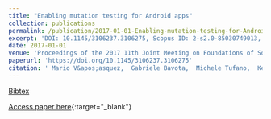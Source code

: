 ```yaml
---
title: "Enabling mutation testing for Android apps"
collection: publications
permalink: /publication/2017-01-01-Enabling-mutation-testing-for-Android-apps
excerpt: 'DOI: 10.1145/3106237.3106275, Scopus ID: 2-s2.0-85030749013, Cited by: 18'
date: 2017-01-01
venue: 'Proceedings of the 2017 11th Joint Meeting on Foundations of Software Engineering, ESEC/FSE 2017, Paderborn, Germany, September 4-8, 2017'
paperurl: 'https://doi.org/10.1145/3106237.3106275'
citation: ' Mario V&apos;asquez,  Gabriele Bavota,  Michele Tufano,  Kevin Moran,  Massimiliano Di Penta,  Christopher Vendome,  Carlos Bernal-C&apos;ardenas,  Denys Poshyvanyk, &quot;Enabling mutation testing for Android apps.&quot; Proceedings of the 2017 11th Joint Meeting on Foundations of Software Engineering, ESEC/FSE 2017, Paderborn, Germany, September 4-8, 2017, 2017.'
---
```

[Bibtex](https://dblp.org/rec/bib/conf/sigsoft/VasquezBTMPVBP17)

[Access paper here](https://doi.org/10.1145/3106237.3106275){:target="_blank"}
